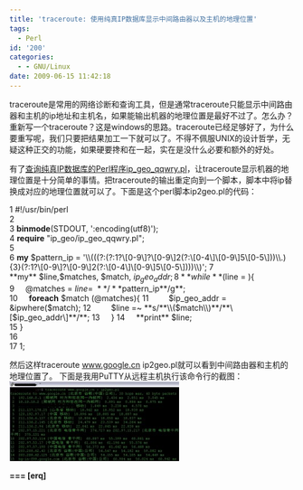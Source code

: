 ```yaml
---
title: 'traceroute: 使用纯真IP数据库显示中间路由器以及主机的地理位置'
tags:
  - Perl
id: '200'
categories:
  - - GNU/Linux
date: 2009-06-15 11:42:18
---
```


traceroute是常用的网络诊断和查询工具，但是通常traceroute只能显示中间路由器和主机的ip地址和主机名，如果能输出机器的地理位置是最好不过了。怎么办？重新写一个traceroute？这是windows的思路。traceroute已经足够好了，为什么要重写呢，我们只要把结果加工一下就可以了。不得不佩服UNIX的设计哲学，无疑这种正交的功能，如果硬要搀和在一起，实在是没什么必要和额外的好处。
<!-- more -->
有了[查询纯真IP数据库的Perl程序](https://openwares.net/linux/awstats_ip_geo_qqwrypl.html)[ip_geo_qqwry.pl](/downloads/ip_geo_qqwry.zip)，让traceroute显示机器的地理位置是十分简单的事情。把traceroute的输出重定向到一个脚本，脚本中将ip替换成对应的地理位置就可以了。下面是这个perl脚本ip2geo.pl的代码：

 1 #!/usr/bin/perl  
 2  
 3 **binmode**(STDOUT, ':encoding(utf8)');  
 4 **require** "ip_geo/ip_geo_qqwry.pl";  
 5  
 6 **my** $pattern_ip = '\\(((?:(?:1?\[0-9\]?\[0-9\]2(?:\[0-4\]\[0-9\]5\[0-5\]))\\.){3}(?:1?\[0-9\]?\[0-9\]2(?:\[0-4\]\[0-9\]5\[0-5\])))\\)';  
 7 **my** $line,$matches, $match, $ip_geo_addr;  
 8 **while**($line = <STDIN>){  
 9     @matches = $line =~ **/**$pattern_ip**/g**;  
10     **foreach** $match (@matches){  
11         $ip_geo_addr = &ipwhere($match);  
12         $line =~ **s/**\\($match\\)**/**\[$ip_geo_addr\]**/**;  
13     }  
14     **print** $line;  
15 }  
16  
17 1;  

然后这样traceroute www.google.cn ip2geo.pl就可以看到中间路由器和主机的地理位置了。
下面是我用PuTTY从远程主机执行该命令行的截图：[![traceroute](/images/2009/06/traceroute-300x141.jpg "traceroute")](/images/2009/06/traceroute.jpg)

**\===
\[erq\]**
